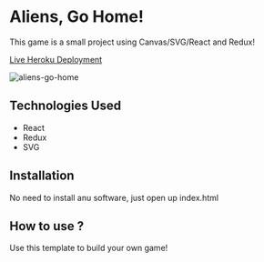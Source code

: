 # Aliens, Go Home!

This game is a small project using Canvas/SVG/React and Redux!

[Live Heroku Deployment](https://aliens-go-home.herokuapp.com/)

![aliens-go-home](https://user-images.githubusercontent.com/72573694/115078115-1ef83780-9ecd-11eb-916d-f9bc5d97b51e.jpg)


## Technologies Used

* React
* Redux
* SVG

## Installation

No need to install anu software, just open up index.html

## How to use ?

Use this template to build your own game!
